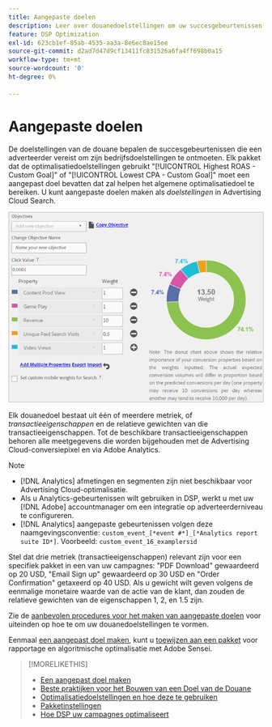```yaml
---
title: Aangepaste doelen
description: Leer over douanedoelstellingen om uw succesgebeurtenissen te bepalen in pakketten die voor laagste CPA of hoogste ROAS worden geoptimaliseerd.
feature: DSP Optimization
exl-id: 623cb1ef-85ab-4535-aa3a-8e6ec8ae15ee
source-git-commit: d2ad7d47d9cf13411fc831526a6fa4ff698b0a15
workflow-type: tm+mt
source-wordcount: '0'
ht-degree: 0%

---
```


# Aangepaste doelen

De doelstellingen van de douane bepalen de succesgebeurtenissen die een adverteerder vereist om zijn bedrijfsdoelstellingen te ontmoeten. Elk pakket dat de optimalisatiedoelstellingen gebruikt &quot;[!UICONTROL Highest ROAS - Custom Goal]&quot; of &quot;[!UICONTROL Lowest CPA - Custom Goal]&quot; moet een aangepast doel bevatten dat zal helpen het algemene optimalisatiedoel te bereiken. U kunt aangepaste doelen maken als *doelstellingen* in Advertising Cloud Search.

![aangepaste doelen](/help/dsp/assets/objective-goals.png)

Elk douanedoel bestaat uit één of meerdere metriek, of *transactieeigenschappen* en de relatieve gewichten van die transactieeigenschappen. Tot de beschikbare transactieeigenschappen behoren alle meetgegevens die worden bijgehouden met de Advertising Cloud-conversiepixel en via Adobe Analytics.

>[!NOTE]
>
>* [!DNL Analytics] afmetingen en segmenten zijn niet beschikbaar voor Advertising Cloud-optimalisatie.
>* Als u Analytics-gebeurtenissen wilt gebruiken in DSP, werkt u met uw [!DNL Adobe] accountmanager om een integratie op adverteerderniveau te configureren.
>* [!DNL Analytics] aangepaste gebeurtenissen volgen deze naamgevingsconventie: `custom_event_[*event #*]_[*Analytics report suite ID*]`. Voorbeeld: `custom_event_16_examplersid`


Stel dat drie metriek (transactieeigenschappen) relevant zijn voor een specifiek pakket in een van uw campagnes: &quot;PDF Download&quot; gewaardeerd op 20 USD, &quot;Email Sign up&quot; gewaardeerd op 30 USD en &quot;Order Confirmation&quot; getaxeerd op 40 USD. Als u gewicht wilt geven volgens de eenmalige monetaire waarde van de actie van de klant, dan zouden de relatieve gewichten van de eigenschappen 1, 2, en 1.5 zijn.

Zie de [aanbevolen procedures voor het maken van aangepaste doelen](custom-goal-best-practices.md) voor uiteinden op hoe te om uw douanedoelstellingen te vormen.

Eenmaal [een aangepast doel maken](custom-goal-create.md), kunt u [toewijzen aan een pakket](/help/dsp/campaign-management/packages/package-settings.md) voor rapportage en algoritmische optimalisatie met Adobe Sensei.

>[!MORELIKETHIS]
>
>* [Een aangepast doel maken](custom-goal-create.md)
>* [Beste praktijken voor het Bouwen van een Doel van de Douane](custom-goal-best-practices.md)
>* [Optimalisatiedoelstellingen en hoe deze te gebruiken](optimization-goals.md)
>* [Pakketinstellingen](/help/dsp/campaign-management/packages/package-settings.md)
> * [Hoe DSP uw campagnes optimaliseert](optimization-how-dsp-optimizes-campaigns.md)

